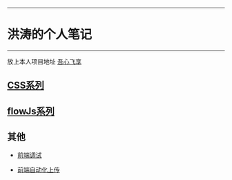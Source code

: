----
# 洪涛的个人笔记
----

放上本人项目地址 [吾心飞享](http://www.hhooke.cn)

## [CSS系列](https://github.com/IHongTaoI/study_everyday_note/blob/master/css/index.md)

## [flowJs系列](https://github.com/IHongTaoI/study_everyday_note/blob/master/前端/flowJs系列/index.md)

## 其他

- [前端调试](https://github.com/IHongTaoI/study_everyday_note/blob/master/前端/其他/前端调试.md)

- [前端自动化上传](https://github.com/IHongTaoI/study_everyday_note/blob/master/前端/其他/前端自动化部署.md)